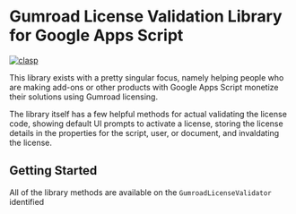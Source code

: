 # Gumroad License Validation Library for Google Apps Script
[![clasp](https://img.shields.io/badge/built%20with-clasp-4285f4.svg)](https://github.com/google/clasp)

This library exists with a pretty singular focus, namely helping people who are making add-ons or other products with Google Apps Script monetize their solutions using Gumroad licensing.

The library itself has a few helpful methods for actual validating the license code, showing default UI prompts to activate a license, storing the license details in the properties for the script, user, or document, and invaldating the license.

## Getting Started

All of the library methods are available on the `GumroadLicenseValidator` identified
